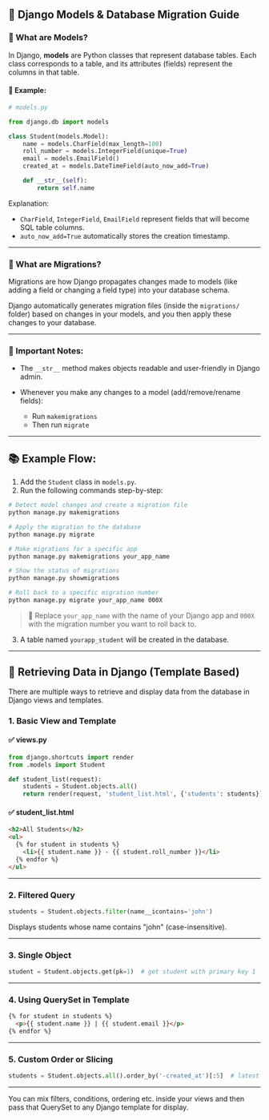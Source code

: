## 🧠 Django Models & Database Migration Guide

### 🔧 What are Models?

In Django, **models** are Python classes that represent database tables. Each class corresponds to a table, and its attributes (fields) represent the columns in that table.

#### 📌 Example:

```python
# models.py

from django.db import models

class Student(models.Model):
    name = models.CharField(max_length=100)
    roll_number = models.IntegerField(unique=True)
    email = models.EmailField()
    created_at = models.DateTimeField(auto_now_add=True)

    def __str__(self):
        return self.name
```

Explanation:

* `CharField`, `IntegerField`, `EmailField` represent fields that will become SQL table columns.
* `auto_now_add=True` automatically stores the creation timestamp.

---

### 🦁 What are Migrations?

Migrations are how Django propagates changes made to models (like adding a field or changing a field type) into your database schema.

Django automatically generates migration files (inside the `migrations/` folder) based on changes in your models, and you then apply these changes to your database.

---

### 📁 Important Notes:

* The `__str__` method makes objects readable and user-friendly in Django admin.
* Whenever you make any changes to a model (add/remove/rename fields):

  * Run `makemigrations`
  * Then run `migrate`

---

## 📚 Example Flow:

1. Add the `Student` class in `models.py`.
2. Run the following commands step-by-step:

```bash
# Detect model changes and create a migration file
python manage.py makemigrations

# Apply the migration to the database
python manage.py migrate

# Make migrations for a specific app
python manage.py makemigrations your_app_name

# Show the status of migrations
python manage.py showmigrations

# Roll back to a specific migration number
python manage.py migrate your_app_name 000X
```

> 🔁 Replace `your_app_name` with the name of your Django app and `000X` with the migration number you want to roll back to.

3. A table named `yourapp_student` will be created in the database.

---

## 📄 Retrieving Data in Django (Template Based)

There are multiple ways to retrieve and display data from the database in Django views and templates.

### 1. Basic View and Template

#### ✅ views.py

```python
from django.shortcuts import render
from .models import Student

def student_list(request):
    students = Student.objects.all()
    return render(request, 'student_list.html', {'students': students})
```

#### ✅ student\_list.html

```html
<h2>All Students</h2>
<ul>
  {% for student in students %}
    <li>{{ student.name }} - {{ student.roll_number }}</li>
  {% endfor %}
</ul>
```

---

### 2. Filtered Query

```python
students = Student.objects.filter(name__icontains='john')
```

Displays students whose name contains "john" (case-insensitive).

---

### 3. Single Object

```python
student = Student.objects.get(pk=1)  # get student with primary key 1
```

---

### 4. Using QuerySet in Template

```html
{% for student in students %}
  <p>{{ student.name }} | {{ student.email }}</p>
{% endfor %}
```

---

### 5. Custom Order or Slicing

```python
students = Student.objects.all().order_by('-created_at')[:5]  # latest 5 entries
```

---

You can mix filters, conditions, ordering etc. inside your views and then pass that QuerySet to any Django template for display.

